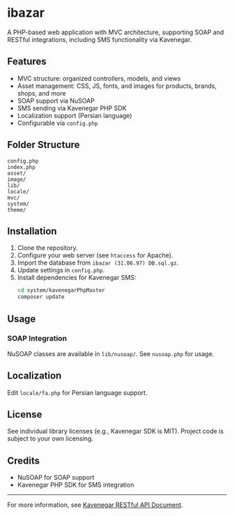 # ibazar

A PHP-based web application with MVC architecture, supporting SOAP and RESTful integrations, including SMS functionality via Kavenegar.

## Features

- MVC structure: organized controllers, models, and views
- Asset management: CSS, JS, fonts, and images for products, brands, shops, and more
- SOAP support via NuSOAP
- SMS sending via Kavenegar PHP SDK
- Localization support (Persian language)
- Configurable via `config.php`

## Folder Structure

```
config.php
index.php
asset/
image/
lib/
locale/
mvc/
system/
theme/
```

## Installation

1. Clone the repository.
2. Configure your web server (see `htaccess` for Apache).
3. Import the database from `ibazar (31.06.97) DB.sql.gz`.
4. Update settings in `config.php`.
5. Install dependencies for Kavenegar SMS:
    ```sh
    cd system/kavenegarPhpMaster
    composer update
    ```

## Usage

### SOAP Integration

NuSOAP classes are available in `lib/nusoap/`. See `nusoap.php` for usage.

## Localization

Edit `locale/fa.php` for Persian language support.

## License

See individual library licenses (e.g., Kavenegar SDK is MIT). Project code is subject to your own licensing.

## Credits

- NuSOAP for SOAP support
- Kavenegar PHP SDK for SMS integration

---

For more information, see [Kavenegar RESTful API Document](http://kavenegar.com/rest.html).